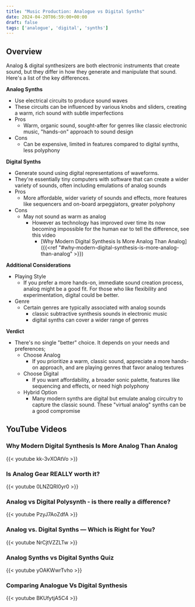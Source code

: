 ```yaml
---
title: "Music Production: Analogue vs Digital Synths"
date: 2024-04-20T06:59:00+00:00
draft: false
tags: ['analogue', 'digital', 'synths']
---
```


## Overview
Analog & digital synthesizers are both electronic instruments that create sound, but they differ in how they generate and manipulate that sound. Here's a list of the key differences.

**Analog Synths**
- Use electrical circuits to produce sound waves
- These circuits can be influenced by various knobs and sliders, creating a warm, rich sound with subtle imperfections
- Pros
  - Warm, organic sound, sought-after for genres like classic electronic music, "hands-on" approach to sound design
- Cons
  - Can be expensive, limited in features compared to digital synths, less polyphony

**Digital Synths**
- Generate sound using digital representations of waveforms.
- They're essentially tiny computers with software that can create a wider variety of sounds, often including emulations of analog sounds
- Pros
  - More affordable, wider variety of sounds and effects, more features like sequencers and on-board arpeggiators, greater polyphony
- Cons
  - May not sound as warm as analog 
    - However as technology has improved over time its now becoming impossible for the human ear to tell the difference, see this video
      - [Why Modern Digital Synthesis Is More Analog Than Analog]({{<ref "#why-modern-digital-synthesis-is-more-analog-than-analog" >}}) 

**Additional Considerations**
- Playing Style
  - If you prefer a more hands-on, immediate sound creation process, analog might be a good fit. For those who like flexibility and experimentation, digital could be better.
- Genre
  - Certain genres are typically associated with analog sounds
    - classic subtractive synthesis sounds in electronic music
    - digital synths can cover a wider range of genres

**Verdict**
- There's no single "better" choice. It depends on your needs and preferences;
  - Choose Analog
    - If you prioritize a warm, classic sound, appreciate a more hands-on approach, and are playing genres that favor analog textures
  - Choose Digital
    - If you want affordability, a broader sonic palette, features like sequencing and effects, or need high polyphony
  - Hybrid Option
    - Many modern synths are digital but emulate analog circuitry to capture the classic sound. These "virtual analog" synths can be a good compromise

## YouTube Videos

### Why Modern Digital Synthesis Is More Analog Than Analog
{{< youtube kk-3vXOAtVo >}}

### Is Analog Gear REALLY worth it?
{{< youtube 0LNZQRI0yr0 >}}

### Analog vs Digital Polysynth - is there really a difference?
{{< youtube PzyJ7AoZdfA >}}

### Analog vs. Digital Synths — Which is Right for You?
{{< youtube NrCjtVZZLTw >}}

### Analog Synths vs Digital Synths Quiz
{{< youtube yOAKWwrTvho >}}

### Comparing Analogue Vs Digital Synthesis
{{< youtube BKUfytjA5C4 >}}
